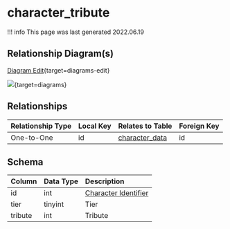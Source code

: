 # character_tribute

!!! info
	This page was last generated 2022.06.19

## Relationship Diagram(s)

[Diagram Edit](https://mermaid.live/edit#eyJjb2RlIjoiZXJEaWFncmFtXG4gICAgY2hhcmFjdGVyX3RyaWJ1dGUge1xuICAgICAgICBpbnR1bnNpZ25lZCBpZFxuICAgIH1cbiAgICBjaGFyYWN0ZXJfZGF0YSB7XG4gICAgICAgIGludHVuc2lnbmVkIGlkXG4gICAgICAgIHZhcmNoYXIgbmFtZVxuICAgICAgICBpbnR1bnNpZ25lZCB6b25lX2lkXG4gICAgICAgIGludHVuc2lnbmVkIHpvbmVfaW5zdGFuY2VcbiAgICB9XG4gICAgY2hhcmFjdGVyX3RyaWJ1dGUgfHwtLW97IGNoYXJhY3Rlcl9kYXRhIDogT25lLXRvLU9uZVxuXG4iLCJtZXJtYWlkIjp7InRoZW1lIjoiZGVmYXVsdCJ9LCJ1cGRhdGVFZGl0b3IiOnRydWUsImF1dG9TeW5jIjp0cnVlLCJ1cGRhdGVEaWFncmFtIjp0cnVlfQ==){target=diagrams-edit}

[![](https://mermaid.ink/img/eyJjb2RlIjoiZXJEaWFncmFtXG4gICAgY2hhcmFjdGVyX3RyaWJ1dGUge1xuICAgICAgICBpbnR1bnNpZ25lZCBpZFxuICAgIH1cbiAgICBjaGFyYWN0ZXJfZGF0YSB7XG4gICAgICAgIGludHVuc2lnbmVkIGlkXG4gICAgICAgIHZhcmNoYXIgbmFtZVxuICAgICAgICBpbnR1bnNpZ25lZCB6b25lX2lkXG4gICAgICAgIGludHVuc2lnbmVkIHpvbmVfaW5zdGFuY2VcbiAgICB9XG4gICAgY2hhcmFjdGVyX3RyaWJ1dGUgfHwtLW97IGNoYXJhY3Rlcl9kYXRhIDogT25lLXRvLU9uZVxuXG4iLCJtZXJtYWlkIjp7InRoZW1lIjoiZGVmYXVsdCJ9LCJ1cGRhdGVFZGl0b3IiOnRydWUsImF1dG9TeW5jIjp0cnVlLCJ1cGRhdGVEaWFncmFtIjp0cnVlfQ==)](https://mermaid.ink/img/eyJjb2RlIjoiZXJEaWFncmFtXG4gICAgY2hhcmFjdGVyX3RyaWJ1dGUge1xuICAgICAgICBpbnR1bnNpZ25lZCBpZFxuICAgIH1cbiAgICBjaGFyYWN0ZXJfZGF0YSB7XG4gICAgICAgIGludHVuc2lnbmVkIGlkXG4gICAgICAgIHZhcmNoYXIgbmFtZVxuICAgICAgICBpbnR1bnNpZ25lZCB6b25lX2lkXG4gICAgICAgIGludHVuc2lnbmVkIHpvbmVfaW5zdGFuY2VcbiAgICB9XG4gICAgY2hhcmFjdGVyX3RyaWJ1dGUgfHwtLW97IGNoYXJhY3Rlcl9kYXRhIDogT25lLXRvLU9uZVxuXG4iLCJtZXJtYWlkIjp7InRoZW1lIjoiZGVmYXVsdCJ9LCJ1cGRhdGVFZGl0b3IiOnRydWUsImF1dG9TeW5jIjp0cnVlLCJ1cGRhdGVEaWFncmFtIjp0cnVlfQ==){target=diagrams}


## Relationships

| Relationship Type | Local Key | Relates to Table | Foreign Key |
| :--- | :--- | :--- | :--- |
| One-to-One | id | [character_data](../../schema/characters/character_data.md) | id |


## Schema

| Column | Data Type | Description |
| :--- | :--- | :--- |
| id | int | [Character Identifier](character_data.md) |
| tier | tinyint | Tier |
| tribute | int | Tribute |

